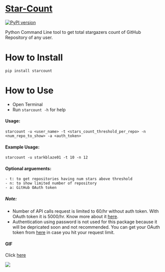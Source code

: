 # [Star-Count](https://github.com/starkblaze01/Star-Count)
[![PyPI version](https://badge.fury.io/py/starcount.svg)](https://badge.fury.io/py/starcount)

Python Command Line tool to get total stargazers count of GitHub Repository of any user.

# How to Install
`pip install starcount`

# How to Use
- Open Terminal
- Run `starcount -h` for help
#### Usage:
`starcount -u <user_name> -t <stars_count_threshold_per_repo> -n <num_repo_to_show> -a <auth_token>`
#### Example Usage:
`starcount -u starkblaze01 -t 10 -n 12`

#### Optional arguements:
```
- t: to get repositories having num stars above threshold
- n: to show limited number of repository
- a: GitHub OAuth token
```
##### Note:
- Number of API calls request is limited to 60/hr without auth token. With OAuth token it is 5000/hr. Know more about it [here](https://developer.github.com/v3/#rate-limiting).
- Authentication using password is not used for this package because it will be depricated soon and not recommended. You can get your OAuth token from [here](https://github.com/settings/tokens) in case you hit your request limit.

#### GIF
Click [here](https://github.com/starkblaze01/Star-Count/starcount.gif)

![](https://github.com/starkblaze01/Star-Count/starcount.gif)